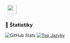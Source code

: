<div align="center>
           <img src="https://forthebadge.com/images/badges/not-a-bug-a-feature.svg" height="30">&nbsp;
           <img src="https://forthebadge.com/images/badges/powered-by-black-magic.svg" height="30">&nbsp;

### 📜 Štatistiky 
![GitHub Stats](https://github-readme-stats.vercel.app/api?username=Slenkston&show_icons=true)
[![Top Jazyky](https://github-readme-stats.vercel.app/api/top-langs/?username=Slenkston)](https://github.com/anuraghazra/github-readme-stats)
